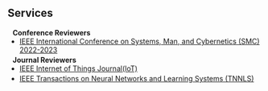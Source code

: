 ## Services

<h4 style="margin:0 10px 0;">Conference Reviewers</h4>

<ul style="margin:0 0 3px;">
  <li><a href="https://www.ieeesmc.org/"><autocolor>IEEE International Conference on Systems, Man, and Cybernetics (SMC) 2022-2023</autocolor></a></li>
</ul>

<h4 style="margin:0 10px 0;">Journal Reviewers</h4>

<ul style="margin:0 0 3px;">
  <li><a href="https://ieee-iotj.org/"><autocolor>IEEE Internet of Things Journal(IoT)</autocolor></a></li>
</ul>

<ul style="margin:0 0 3px;">
  <li><a href="https://cis.ieee.org/"><autocolor>IEEE Transactions on Neural Networks and Learning Systems (TNNLS)</autocolor></a></li>
</ul>